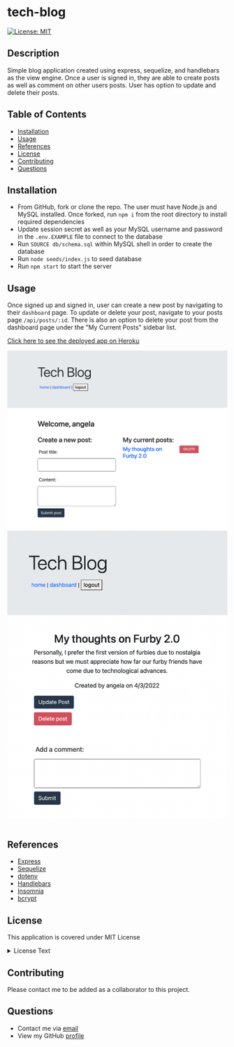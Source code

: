 # tech-blog

[![License: MIT](https://img.shields.io/badge/License-MIT-yellow.svg)](https://opensource.org/licenses/MIT)

## Description

Simple blog application created using express, sequelize, and handlebars as the view engine. Once a user is signed in, they are able to create posts as well as comment on other users posts. User has option to update and delete their posts. 

## Table of Contents

- [Installation](#Installation)
- [Usage](#Usage)
- [References](#Refrences)
- [License](#license)
- [Contributing](#Contributing)
- [Questions](#Questions)

## Installation

* From GitHub, fork or clone the repo. The user must have Node.js and MySQL installed. Once forked, run `npm i` from the root directory to install required dependencies
* Update session secret as well as your MySQL username and password in the `.env.EXAMPLE` file to connect to the database
* Run `SOURCE db/schema.sql` within MySQL shell in order to create the database
* Run `node seeds/index.js` to seed database
* Run `npm start` to start the server

## Usage

Once signed up and signed in, user can create a new post by navigating to their `dashboard` page. To update or delete your post, navigate to your posts page `/api/posts/:id`. There is also an option to delete your post from the dashboard page under the "My Current Posts" sidebar list.

[Click here to see the deployed app on Heroku](https://tch-blg.herokuapp.com/)

![](./public/images/dashboard.png)
![](./public/images/post.png)
![]()

## References

* [Express](https://www.npmjs.com/package/express)
* [Sequelize](https://www.npmjs.com/package/sequelize)
* [dotenv](https://www.npmjs.com/package/dotenv)
* [Handlebars](https://www.npmjs.com/package/handlebars)
* [Insomnia](https://insomnia.rest/)
* [bcrypt](https://www.npmjs.com/package/bcrypt)

## License

This application is covered under MIT License

  <details>
    <summary>
      License Text
    </summary> 
 
  Copyright (c) 2022 a-donati
  
  Permission is hereby granted, free of charge, to any person obtaining a copy
  of this software and associated documentation files (the "Software"), to deal
  in the Software without restriction, including without limitation the rights
  to use, copy, modify, merge, publish, distribute, sublicense, and/or sell
  copies of the Software, and to permit persons to whom the Software is
  furnished to do so, subject to the following conditions:
        
  The above copyright notice and this permission notice shall be included in all
  copies or substantial portions of the Software.
        
  THE SOFTWARE IS PROVIDED "AS IS", WITHOUT WARRANTY OF ANY KIND, EXPRESS OR
  IMPLIED, INCLUDING BUT NOT LIMITED TO THE WARRANTIES OF MERCHANTABILITY,
  FITNESS FOR A PARTICULAR PURPOSE AND NONINFRINGEMENT. IN NO EVENT SHALL THE
  AUTHORS OR COPYRIGHT HOLDERS BE LIABLE FOR ANY CLAIM, DAMAGES OR OTHER
  LIABILITY, WHETHER IN AN ACTION OF CONTRACT, TORT OR OTHERWISE, ARISING FROM,
  OUT OF OR IN CONNECTION WITH THE SOFTWARE OR THE USE OR OTHER DEALINGS IN THE
  SOFTWARE.

  </details>


## Contributing

Please contact me to be added as a collaborator to this project.

## Questions

- Contact me via [email](mailto:angeladonati93@gmail.com)
- View my GitHub [profile](http://www.github.com/a-donati)
